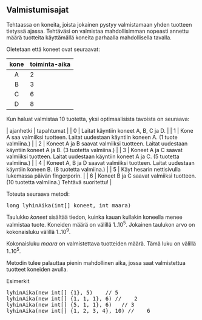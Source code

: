 ## Valmistumisajat ##

Tehtaassa on koneita, joista jokainen pystyy valmistamaan yhden tuotteen tietyssä ajassa.
Tehtäväsi on valmistaa mahdollisimman nopeasti annettu määrä tuotteita käyttämällä koneita parhaalla mahdollisella tavalla.

Oletetaan että koneet ovat seuraavat:

| kone | toiminta-aika |
| :----:|:-----|
| A | 2 |
| B | 3 |
| C | 6 |
| D | 8 |

Kun haluat valmistaa 10 tuotetta, yksi optimaalisista tavoista on seuraava:

| ajanhetki |	tapahtumat |
| 0	| Laitat käyntiin koneet A, B, C ja D. |
| 1	| Kone A saa valmiiksi tuotteen.
Laitat uudestaan käyntiin koneen A.
(1 tuote valmiina.) |
| 2	| Koneet A ja B saavat valmiiksi tuotteen.
Laitat uudestaan käyntiin koneet A ja B.
(3 tuotetta valmiina.) |
| 3	| Koneet A ja C saavat valmiiksi tuotteen.
Laitat uudestaan käyntiin koneet A ja C.
(5 tuotetta valmiina.) |
| 4	| Koneet A, B ja D saavat valmiiksi tuotteen.
Laitat uudestaan käyntiin koneen B.
(8 tuotetta valmiina.) |
| 5	| Käyt hesarin nettisivulla lukemassa
päivän fingerporin. |
| 6	| Koneet B ja C saavat valmiiksi tuotteen.
(10 tuotetta valmiina.)
Tehtävä suoritettu! |

Toteuta seuraava metodi:

<pre>long lyhinAika(int[] koneet, int maara)</pre>

Taulukko <em>koneet</em> sisältää tiedon, kuinka kauan kullakin koneella menee valmistaa tuote.
Koneiden määrä on välillä 1..10<sup>5</sup>. Jokainen taulukon arvo on kokonaisluku välillä 1..10<sup>9</sup>.

Kokonaisluku <em>maara</em> on valmistettava tuotteiden määrä. Tämä luku on välillä 1..10<sup>5</sup>.

Metodin tulee palauttaa pienin mahdollinen aika, jossa saat valmistettua tuotteet koneiden avulla.

Esimerkit

<pre>lyhinAika(new int[] {1}, 5)	// 5
lyhinAika(new int[] {1, 1, 1}, 6) //	2
lyhinAika(new int[] {5, 1, 1}, 6)	// 3
lyhinAika(new int[] {1, 2, 3, 4}, 10) //	6</pre>
